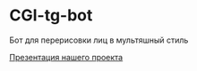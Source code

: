 # CGI-tg-bot
Бот для перерисовки лиц в мультяшный стиль


[Презентация нашего проекта](https://docs.google.com/presentation/d/1WpbXh-IZTQ3gyDxQM2dV2Op5P57zvNpg5mNPcvO7xZE/edit?usp=sharing)
